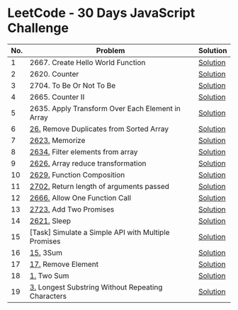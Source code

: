 # LeetCode - 30 Days JavaScript Challenge

| No.  | Problem                                             | Solution                  
|------|-----------------------------------------------------|--------------------------|
| 1    | 2667.    Create Hello World Function                | [Solution](./CreateHelloWorldFunction.js)                  
| 2    | 2620.    Counter                                    | [Solution](./Counter.js)                    
| 3    | 2704.    To Be Or Not To Be                         | [Solution](./ToBeOrNotToBe.js)                  
| 4    | 2665.    Counter II                                 | [Solution](./Counter2.js)                         
| 5    | 2635.    Apply Transform Over Each Element in Array | [Solution](./ApplyTransformOverEachElementinArray.js) 
| 6    | [26.](https://leetcode.com/problems/remove-duplicates-from-sorted-array/description/) Remove Duplicates from Sorted Array   | [Solution](./RemoveDuplicatesFromSortedArray.js)
| 7    | [2623.](https://leetcode.com/problems/memoize/description/?envType=study-plan-v2&envId=30-days-of-javascript) Memorize  | [Solution](./Memorize.js) 
| 8    | [2634.](https://leetcode.com/problems/filter-elements-from-array/description/?envType=study-plan-v2&envId=30-days-of-javascript) Filter elements from array | [Solution](./FilterElementsFromArray.js)
|9     | [2626.](https://leetcode.com/problems/array-reduce-transformation/description/?envType=study-plan-v2&envId=30-days-of-javascript) Array reduce transformation | [Solution](./ArrayReduceTransformation.js)
|10    | [2629.](https://leetcode.com/problems/function-composition/description/?envType=study-plan-v2&envId=30-days-of-javascript) Function Composition | [Solution](./FunctionComposition.js)
|11    | [2702.](https://leetcode.com/problems/return-length-of-arguments-passed/description/?envType=study-plan-v2&envId=30-days-of-javascript) Return length of arguments passed | [Solution](./ReturnLengthOfArgumentsPassed.js)
|12    | [2666.](https://leetcode.com/problems/allow-one-function-call/description/?envType=study-plan-v2&envId=30-days-of-javascript) Allow One Function Call  | [Solution](./AllowOneFunctionCall.js) |
|13    | [2723.](https://leetcode.com/problems/add-two-promises/description/?envType=study-plan-v2&envId=30-days-of-javascript) Add Two Promises | [Solution](./AddTwoPromises.js) |
|14    | [2621.](https://leetcode.com/problems/sleep/submissions/1513456610/?envType=study-plan-v2&envId=30-days-of-javascript) Sleep | [Solution](./Sleep.js) |
|15    | [Task] Simulate a Simple API with Multiple Promises | [Solution](./SimpleAPIMiltiplePromises.js) |
|16    | [15.](https://leetcode.com/problems/3sum/) 3Sum | [Solution](./3Sum.js) |
|17 | [17.](https://leetcode.com/problems/remove-element/description/) Remove Element | [Solution](./RemoveElement.js)
|18 | [1.](https://leetcode.com/problems/two-sum/description/) Two Sum | [Solution](./TwoSum.js)
|19 | [3.](https://leetcode.com/problems/longest-substring-without-repeating-characters/description/) Longest Substring Without Repeating Characters | [Solution](./longestSubstring)

